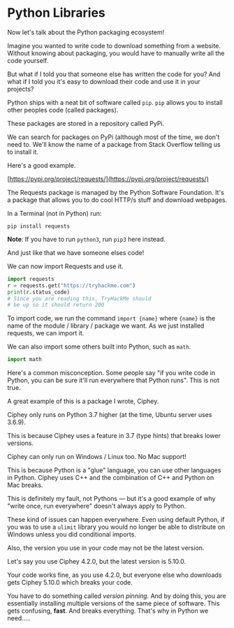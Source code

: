 # Python Libraries

Now let's talk about the Python packaging ecosystem!

Imagine you wanted to write code to download something from a website. Without knowing about packaging, you would have to manually write all the code yourself.

But what if I told you that someone else has written the code for you? And what if I told you it's easy to download their code and use it in your projects?

Python ships with a neat bit of software called `pip`. `pip` allows you to install other peoples code \(called packages\).

These packages are stored in a repository called PyPi.

We can search for packages on PyPi \(although most of the time, we don't need to. We'll know the name of a package from Stack Overflow telling us to install it.

Here's a good example.

[https://pypi.org/project/requests/](https://pypi.org/project/requests/)

The Requests package is managed by the Python Software Foundation. It's a package that allows you to do cool HTTP/s stuff and download webpages.

In a Terminal \(not in Python\) run:

```text
pip install requests
```

**Note**: If you have to run `python3`, run `pip3` here instead.

And just like that we have someone elses code!

We can now import Requests and use it.

```python
import requests
r = requests.get("https://tryhackme.com")
print(r.status_code)
# Since you are reading this, TryHackMe should
# be up so it should return 200
```

To import code, we run the command `import {name}` where `{name}` is the name of the module / library / package we want. As we just installed requests, we can import it.

We can also import some others built into Python, such as `math`.

```python
import math
```

Here's a common misconception. Some people say "if you write code in Python, you can be sure it'll run everywhere that Python runs". This is not true.

A great example of this is a package I wrote, Ciphey.

Ciphey only runs on Python 3.7 higher \(at the time, Ubuntu server uses 3.6.9\).

This is because Ciphey uses a feature in 3.7 \(type hints\) that breaks lower versions.

Ciphey can only run on Windows / Linux too. No Mac support!

This is because Python is a "glue" language, you can use other languages in Python. Ciphey uses C++ and the combination of C++ and Python on Mac breaks.

This is definitely my fault, not Pythons — but it's a good example of why "write once, run everywhere" doesn't always apply to Python.

These kind of issues can happen everywhere. Even using default Python, if you was to use a `ulimit` library you would no longer be able to distribute on Windows unless you did conditional imports.

Also, the version you use in your code may not be the latest version.

Let's say you use Ciphey 4.2.0, but the latest version is 5.10.0.

Your code works fine, as you use 4.2.0, but everyone else who downloads gets Ciphey 5.10.0 which breaks your code.

You have to do something called _version pinning._ And by doing this, you are essentially installing multiple versions of the same piece of software. This gets confusing, **fast**. And breaks everything. That's why in Python we need.....

